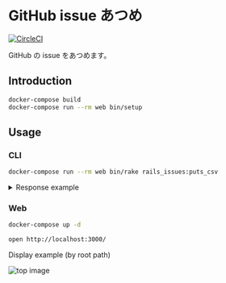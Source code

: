 # GitHub issue あつめ

[![CircleCI](https://circleci.com/gh/hayato-yamashita/github-issue-atsume.svg?style=svg&circle-token=9ab9424cc15adf7e709b187e5ed1375af6f453ca)](https://circleci.com/gh/hayato-yamashita/github-issue-atsume)

GitHub の issue をあつめます。

## Introduction

```bash
docker-compose build
docker-compose run --rm web bin/setup
```

## Usage

### CLI

```bash
docker-compose run --rm web bin/rake rails_issues:puts_csv
```

<details>
<summary>Response example</summary>

```csv
Exclude mailer preview classes,Because mailer preview classes don't follow namesp,https://github.com/rails/rails/pull/36256
Remove SQLite savepoint suppor,Spotted when reviewing https://github.com/rails/ra,https://github.com/rails/rails/pull/36255
Use a single term instead of a,"Fixes #36233.

I agree with the sentiment behind",https://github.com/rails/rails/pull/36254
[ci skip] Clarity in the upgra,"`purpose` is not a known entity, `purpose metadata",https://github.com/rails/rails/pull/36245
Update documentation to explai,Closes https://github.com/rails/rails/issues/36229,https://github.com/rails/rails/pull/36240
Fix database loading when ERB ,*sigh* this seems like the never ending bug. I don,https://github.com/rails/rails/pull/36237
Fix ArgumentError with Rails 5,"### Steps to reproduce

Save the following code ",https://github.com/rails/rails/issues/36236
ActionText attachments not usi,"There is an inconsistency in ActionText, where att",https://github.com/rails/rails/issues/36235
docs fixup on named route help,4 different phrases are used to describe exactly t,https://github.com/rails/rails/issues/36233
Rails 6 RC1: Migration was not,"### Steps to reproduce
1. Have a Rails 6 RC 1 pro",https://github.com/rails/rails/issues/36232
select column name as alias gi,"### Steps to reproduce
<!-- (Guidelines for creat",https://github.com/rails/rails/issues/36231
Unexpected nested transaction ,"### Steps to reproduce
Raise an `ActiveRecord::Ro",https://github.com/rails/rails/issues/36229
"rails test, console, and gener","### Steps to reproduce
`rails test`, `rails conso",https://github.com/rails/rails/issues/36228
Prevent reading inline attachm,"### Summary

Without this change, `attachments.i",https://github.com/rails/rails/pull/36227
Remove `report-uri` directive ,"This is the continuation of #34704

It updates t",https://github.com/rails/rails/pull/36226
minor grammar fix,"""setup"" is a noun, ""set up"" is the verb phrase",https://github.com/rails/rails/pull/36222
[WIP] add server timing middle,"### Summary

This is a proposal for adding a ser",https://github.com/rails/rails/pull/36220
Interaction Between `autosave`,At GitHub we have an issue that we've determined t,https://github.com/rails/rails/issues/36219
Add Search to guides.rubyonrai,Adding a Search ability to the guides.rubyonrails.,https://github.com/rails/rails/issues/36218
includes(has-many).limit.pluck,When calling `pluck` on a relation that `includes`,https://github.com/rails/rails/issues/36217
Add `Vary: Accept` header when,According to [RFC 7231 7.1.4](https://tools.ietf.o,https://github.com/rails/rails/pull/36213
"tag_option fails with ""gsub!"" ","rails 6.0.0rc1

It seems that tag_option logic i",https://github.com/rails/rails/issues/36212
Fix: ActiveRecord::RecordInval,Fixes https://github.com/rails/rails/issues/35528.,https://github.com/rails/rails/pull/36210
Nested attributes use default ,"### Steps to reproduce
[https://github.com/rails/",https://github.com/rails/rails/issues/36208
ActiveModel numericality valid,"### Steps to reproduce

```ruby
# frozen_string",https://github.com/rails/rails/issues/36207
ActiveRecord::RecordInvalid: V,"### Steps to reproduce
class Post < ApplicationRe",https://github.com/rails/rails/issues/36206
Migrations not namespaced by d,"### Steps to reproduce
- `rails new project5`
- ",https://github.com/rails/rails/issues/36205
manifest.js directly loads all,"### Steps to reproduce
Create a new app using `ra",https://github.com/rails/rails/issues/36204
Added guide for `config.autolo,"### Summary
added a guide for `config.autoloader`",https://github.com/rails/rails/pull/36200
Rails attribute API typecast i,"### Steps to reproduce
```ruby
# frozen_string_l",https://github.com/rails/rails/issues/36199
```
</details>

### Web

```bash
docker-compose up -d
```

```bash
open http://localhost:3000/
```

Display example (by root path)

![top image](https://user-images.githubusercontent.com/12483929/57749991-52e3e480-771b-11e9-8074-a8b12a1bca91.png)
